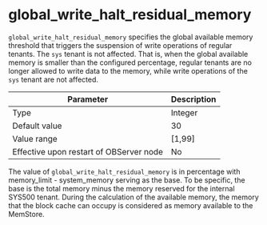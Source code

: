 # global_write_halt_residual_memory

`global_write_halt_residual_memory` specifies the global available memory threshold that triggers the suspension of write operations of regular tenants. The `sys` tenant is not affected. That is, when the global available memory is smaller than the configured percentage, regular tenants are no longer allowed to write data to the memory, while write operations of the `sys` tenant are not affected.

| **Parameter** | **Description** |
|------------------|-----------|
| Type | Integer |
| Default value | 30 |
| Value range | [1,99] |
| Effective upon restart of OBServer node | No |


The value of `global_write_halt_residual_memory` is in percentage with memory_limit - system_memory serving as the base. To be specific, the base is the total memory minus the memory reserved for the internal SYS500 tenant. During the calculation of the available memory, the memory that the block cache can occupy is considered as memory available to the MemStore.